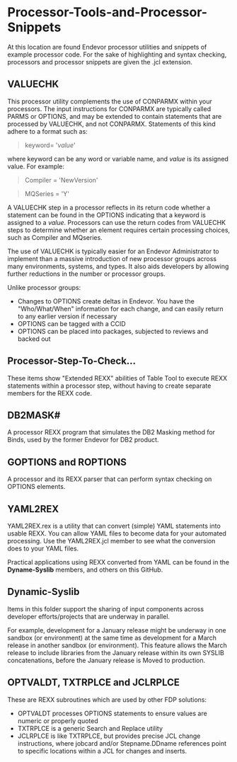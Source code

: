 # Processor-Tools-and-Processor-Snippets

At this location are found Endevor processor utilities and snippets of example processor code. For the sake of highlighting and syntax checking, processors and processor snippets are given the .jcl extension.

## VALUECHK

This processor utility complements the use of CONPARMX within your processors. The input instructions for CONPARMX are typically called PARMS or OPTIONS, and may be extended to contain statements that are processed by VALUECHK, and not CONPARMX. Statements of this kind adhere to a format such as:

>keyword= '_value_'

where keyword can be any word or variable name, and _value_ is its assigned value. For example:

>Compiler = 'NewVersion'

>MQSeries = 'Y'

A VALUECHK step in a processor reflects in its return code whether a statement can be found in the OPTIONS indicating that a keyword is assigned to a _value_. Processors can use the return codes from VALUECHK steps to determine whether an element requires certain processing choices, such as Compiler and MQseries.

The use of VALUECHK is typically easier for an Endevor Administrator to implement than a massive introduction of new processor groups across many environments, systems, and types. It also aids developers by allowing further reductions in the number or processor groups.

Unlike processor groups:

  - Changes to OPTIONS create deltas in Endevor. You have the "Who/What/When" information for each change, and can easily return to any earlier version if necessary
  - OPTIONS can be tagged with a CCID
  - OPTIONS can be placed into packages, subjected to reviews and backed out

## Processor-Step-To-Check...

These items show "Extended REXX" abilities of Table Tool to execute REXX statements within a processor step, without having to create separate members for the REXX code.

## DB2MASK#

A processor REXX program that simulates the DB2 Masking method for Binds, used by the former Endevor for DB2 product.

## GOPTIONS and ROPTIONS

A processor and its REXX parser that can perform syntax checking on OPTIONS elements.

## YAML2REX

 YAML2REX.rex is a utility that can convert (simple) YAML statements into usable REXX. You can allow YAML files to become data for your automated processing.  Use the YAML2REX.jcl member to see what the conversion does to your YAML files.

Practical applications using REXX converted from YAML can be found in the **Dyname-Syslib** members, and others on this GitHub.

## Dynamic-Syslib

Items in this folder support the sharing of input components across developer efforts/projects that are underway in parallel.

For example, development for a January release might be underway in one sandbox (or environment) at the same time as development for a March release in another sandbox (or environment). This feature allows the March release to include libraries from the January release within its own SYSLIB concatenations, before the January release is Moved to production.

## OPTVALDT, TXTRPLCE and JCLRPLCE

These are REXX subroutines which are used by other FDP solutions:
 - OPTVALDT processes OPTIONS statements to ensure values are numeric or properly quoted
 - TXTRPLCE is a generic Search and Replace utility
 - JCLRPLCE is like TXTRPLCE, but provides precise JCL change instructions, where jobcard and/or Stepname.DDname references point to specific locations within a JCL for changes and inserts.
